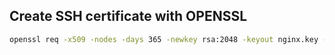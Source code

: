 ## Create SSH certificate with OPENSSL

```bash
openssl req -x509 -nodes -days 365 -newkey rsa:2048 -keyout nginx.key -out nginx.crt
```

